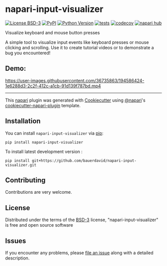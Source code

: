 # napari-input-visualizer

[![License BSD-3](https://img.shields.io/pypi/l/napari-input-visualizer.svg?color=green)](https://github.com/bauerdavid/napari-input-visualizer/raw/main/LICENSE)
[![PyPI](https://img.shields.io/pypi/v/napari-input-visualizer.svg?color=green)](https://pypi.org/project/napari-input-visualizer)
[![Python Version](https://img.shields.io/pypi/pyversions/napari-input-visualizer.svg?color=green)](https://python.org)
[![tests](https://github.com/bauerdavid/napari-input-visualizer/workflows/tests/badge.svg)](https://github.com/bauerdavid/napari-input-visualizer/actions)
[![codecov](https://codecov.io/gh/bauerdavid/napari-input-visualizer/branch/main/graph/badge.svg)](https://codecov.io/gh/bauerdavid/napari-input-visualizer)
[![napari hub](https://img.shields.io/endpoint?url=https://api.napari-hub.org/shields/napari-input-visualizer)](https://napari-hub.org/plugins/napari-input-visualizer)

Visualize keyboard and mouse button presses

A simple tool to visualize input events like keyboard presses or mouse clicking and scrolling. Use it to create tutorial videos or to demonstrate a bug you encountered!

## Demo:


https://user-images.githubusercontent.com/36735863/194586424-1e6288d3-2c2f-412c-a1cb-91d139f787bd.mp4



----------------------------------

This [napari] plugin was generated with [Cookiecutter] using [@napari]'s [cookiecutter-napari-plugin] template.

<!--
Don't miss the full getting started guide to set up your new package:
https://github.com/napari/cookiecutter-napari-plugin#getting-started

and review the napari docs for plugin developers:
https://napari.org/stable/plugins/index.html
-->

## Installation

You can install `napari-input-visualizer` via [pip]:

    pip install napari-input-visualizer



To install latest development version :

    pip install git+https://github.com/bauerdavid/napari-input-visualizer.git


## Contributing

Contributions are very welcome.

## License

Distributed under the terms of the [BSD-3] license,
"napari-input-visualizer" is free and open source software

## Issues

If you encounter any problems, please [file an issue] along with a detailed description.

[napari]: https://github.com/napari/napari
[Cookiecutter]: https://github.com/audreyr/cookiecutter
[@napari]: https://github.com/napari
[MIT]: http://opensource.org/licenses/MIT
[BSD-3]: http://opensource.org/licenses/BSD-3-Clause
[GNU GPL v3.0]: http://www.gnu.org/licenses/gpl-3.0.txt
[GNU LGPL v3.0]: http://www.gnu.org/licenses/lgpl-3.0.txt
[Apache Software License 2.0]: http://www.apache.org/licenses/LICENSE-2.0
[Mozilla Public License 2.0]: https://www.mozilla.org/media/MPL/2.0/index.txt
[cookiecutter-napari-plugin]: https://github.com/napari/cookiecutter-napari-plugin

[file an issue]: https://github.com/bauerdavid/napari-input-visualizer/issues

[napari]: https://github.com/napari/napari
[tox]: https://tox.readthedocs.io/en/latest/
[pip]: https://pypi.org/project/pip/
[PyPI]: https://pypi.org/

